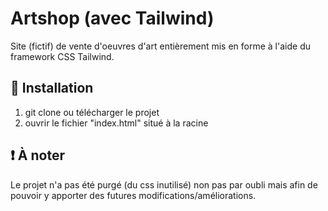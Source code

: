 # Artshop (avec Tailwind)

Site (fictif) de vente d'oeuvres d'art entièrement mis en forme à l'aide du framework CSS Tailwind.

## 🚀 Installation

1. git clone ou télécharger le projet
2. ouvrir le fichier "index.html" situé à la racine

## :exclamation: À noter

Le projet n'a pas été purgé (du css inutilisé) non pas par oubli mais afin de pouvoir y apporter des futures modifications/améliorations.
